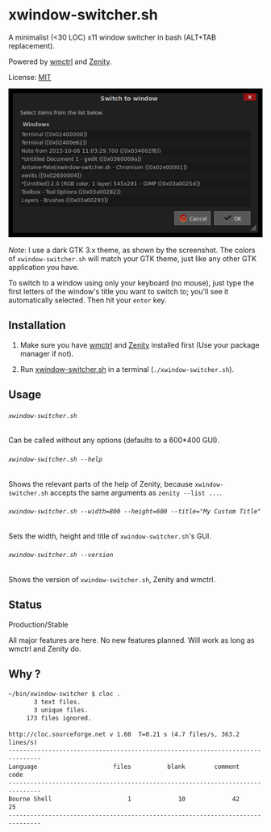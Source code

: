 # xwindow-switcher.sh

A minimalist (<30 LOC) x11 window switcher in bash (ALT+TAB
replacement).

Powered by [wmctrl](https://sites.google.com/site/tstyblo/wmctrl/) and
[Zenity](https://wiki.gnome.org/Projects/Zenity).

License: [MIT](LICENSE)

![xwindow-switcher screenshot](screenshot.png)

*Note*: I use a dark GTK 3.x theme, as shown by the screenshot. The
 colors of `xwindow-switcher.sh` will match your GTK theme, just like
 any other GTK application you have.

To switch to a window using only your keyboard (no mouse), just type
the first letters of the window's title you want to switch to; you'll
see it automatically selected. Then hit your `enter` key.

## Installation

1. Make sure you have
[wmctrl](https://sites.google.com/site/tstyblo/wmctrl/) and
[Zenity](https://wiki.gnome.org/Projects/Zenity) installed first (Use
your package manager if not).

2. Run [xwindow-switcher.sh](xwindow-switcher.sh) in a terminal
   (`./xwindow-switcher.sh`).

## Usage

###### `xwindow-switcher.sh`

Can be called without any options (defaults to a 600*400 GUI).

###### `xwindow-switcher.sh --help`

Shows the relevant parts of the help of Zenity, because
`xwindow-switcher.sh` accepts the same arguments as `zenity --list
...`.

###### `xwindow-switcher.sh --width=800 --height=600 --title="My Custom Title"`

Sets the width, height and title of `xwindow-switcher.sh`'s
GUI.

###### `xwindow-switcher.sh --version`

Shows the version of `xwindow-switcher.sh`, Zenity and wmctrl.

## Status

Production/Stable

All major features are here. No new features planned. Will work as
long as wmctrl and Zenity do.

## Why ?

```
~/bin/xwindow-switcher $ cloc .
       3 text files.
       3 unique files.
     173 files ignored.

http://cloc.sourceforge.net v 1.60  T=0.21 s (4.7 files/s, 363.2 lines/s)
-------------------------------------------------------------------------------
Language                     files          blank        comment           code
-------------------------------------------------------------------------------
Bourne Shell                     1             10             42             25
-------------------------------------------------------------------------------
```
